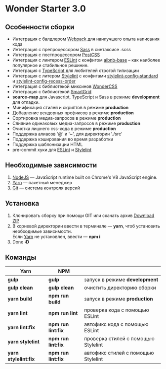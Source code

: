 # Wonder Starter 3.0

## Особенности сборки
* Интеграция с балдлером [Webpack](https://webpack.js.org/) для наилучшего опыта написания кода
* Интеграция с препроцессором [Sass](https://sass-lang.com/) в синтаксисе .scss
* Интеграция с постпроцессором [PostCSS](https://postcss.org/)
* Интеграция с линтером [ESLint](https://eslint.org/) c конфигом [aibnb-base](https://github.com/airbnb/javascript) – как наиболее популярное и стабильное решиние.
* Интеграция с [TypeScript](https://www.typescriptlang.org/) для любителей строгой типизации
* Интеграция с литером [Stylelint](https://stylelint.io/) c конфигами [stylelint-config-standard](https://www.npmjs.com/package/stylelint-config-standard) и [stylelint-config-recess-order](https://www.npmjs.com/package/stylelint-config-recess-order)
* Интеграция с библиотекой миксинов [WonderCSS](https://github.com/m4n1ac47/gulp_webpack/blob/master/src/scss/mixins/_wonder.scss)
* Интеграция с библиотекой [SmartGrid](https://github.com/dmitry-lavrik/smart-grid)
* **source-map** для Javascript, TypeScript и Sass в режиме **development** для отладки.
* Минификация стилей и скриптов в режиме **production**
* Добавление вендорных префиксов в режиме **production**
* Сортировка медиа-запросов в режиме **production**
* Слияние одинаковых медиа-запросов в режиме **production**
* Очистка лишнего css-кода в режиме **production**
* Поддержка алиасов '@' и '~', для директории './src'
* Поддержка кэширования во время разработки
* Поддержка шаблонизации HTML
* pre-commit хуки для [ESLint](https://eslint.org/) и [Stylelint](https://stylelint.io/)

## Необходимые зависимости
1. [NodeJS](https://nodejs.org) — JavaScript runtime built on Chrome's V8 JavaScript engine.
1. [Yarn](https://yarnpkg.com/en) — пакетный менеджер
1. [Git](https://git-scm.com) — система контроля версий

## Установка
1. Клонировать сборку при помощи GIT или скачать архив [Download ZIP](https://github.com/m4n1ac47/gulp_webpack/archive/master.zip)
1. В корневой директории ввести в терминале — **yarn**, чтоб установить необходимые зависимости.  
Если [Yarn](https://yarnpkg.com/en) не установлен, ввести — **npm i**
1. Done **:D**

## Команды
| Yarn                   | NPM                  |                                        |
| -------------          | ---------------      | -------------                          |
| **gulp**               | **gulp**             | запуск в режиме **development**        |
| **gulp clean**         | **gulp clean**       | очистить директорию сборки             |
| **yarn build**         | **npm run build**    | запуск в режиме **production**         |
| **yarn lint**          | **npm run lint**     | проверка кода с помощью ESLint         |
| **yarn lint:fix**      | **npm run lint:fix** | автофикс кода с помощью ESLint         |
| **yarn stylelint**     | **npm run lint:fix** | проверка стилей с помощью Stylelint    |
| **yarn stylelint:fix** | **npm run lint:fix** | автофикс стилей с помощью Stylelint    |